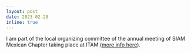 ```yaml
---
layout: post
date: 2023-02-28
inline: true
---
```


I am part of the local organizing committee of the annual meeting of SIAM Mexican Chapter taking place at ITAM ([more info here](https://siam.itam.mx/)).
